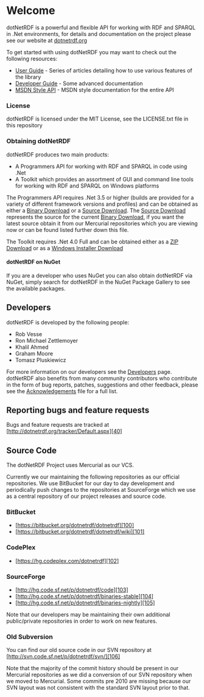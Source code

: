 # Welcome

dotNetRDF is a powerful and flexible API for working with RDF and SPARQL in .Net environments, for 
details and documentation on the project please see our website at [dotnetrdf.org][1]

To get started with using dotNetRDF you may want to check out the following resources:

 - [User Guide][10] - Series of articles detailing how to use various features of the library
 - [Developer Guide][11] - Some advanced documentation
 - [MSDN Style API][12] - MSDN style documentation for the entire API

### License

dotNetRDF is licensed under the MIT License, see the LICENSE.txt file in this repository

### Obtaining dotNetRDF

dotNetRDF produces two main products:

 - A Programmers API for working with RDF and SPARQL in code using .Net
 - A Toolkit which provides an assortment of GUI and command line tools for working with RDF and SPARQL on Windows platforms

The Programmers API requires .Net 3.5 or higher (builds are provided for a variety of different framework versions and profiles) and can be obtained as either a [Binary Download][20] or a [Source Download][21].  The [Source Download][21] represents the source for the current [Binary Download][20], if you want the latest source obtain it from our Mercurial repositories which you are viewing now or can be found listed further down this file.

The Toolkit requires .Net 4.0 Full and can be obtained either as a [ZIP Download][25] or as a [Windows Installer Download][26]

#### dotNetRDF on NuGet

If you are a developer who uses NuGet you can also obtain dotNetRDF via NuGet, simply search for dotNetRDF in the NuGet Package Gallery to see the available packages.

## Developers

dotNetRDF is developed by the following people:

 - Rob Vesse
 - Ron Michael Zettlemoyer
 - Khalil Ahmed
 - Graham Moore
 - Tomasz Pluskiewicz

For more information on our developers see the [Developers][30] page.  dotNetRDF also benefits from many community contributors who contribute in the form of bug reports, patches, suggestions and other feedback, please see the [Acknowledgements][31] file for a full list.

## Reporting bugs and feature requests

Bugs and feature requests are tracked at [http://dotnetrdf.org/tracker/Default.aspx][40] 

## Source Code

The dotNetRDF Project uses Mercurial as our VCS.

Currently we our maintaining the following repositories as our official repositories.  We use BitBucket
for our day to day development and periodically push changes to the repositories at SourceForge which
we use as a central repository of our project releases and source code.

### BitBucket

 - [https://bitbucket.org/dotnetrdf/dotnetrdf][100]
 - [https://bitbucket.org/dotnetrdf/dotnetrdf/wiki][101]

### CodePlex

 - [https://hg.codeplex.com/dotnetrdf][102]

### SourceForge

 - [http://hg.code.sf.net/p/dotnetrdf/code][103]
 - [http://hg.code.sf.net/p/dotnetrdf/binaries-stable][104]
 - [http://hg.code.sf.net/p/dotnetrdf/binaries-nightly][105]

Note that our developers may be maintaining their own additional public/private repositories in order 
to work on new features.

### Old Subversion

You can find our old source code in our SVN repository at
[http://svn.code.sf.net/p/dotnetrdf/svn/][106]

Note that the majority of the commit history should be present in our Mercurial repositories as we did a conversion
of our SVN repository when we moved to Mercurial.  Some commits pre 2010 are missing because our SVN layout
was not consistent with the standard SVN layout prior to that.

[1]: http://www.dotnetrdf.org

[10]: http://www.dotnetrdf.org/content.asp?pageID=User%20Guide
[11]: http://www.dotnetrdf.org/content.asp?pageID=Developer%20Guide
[12]: http://www.dotnetrdf.org/api/

[20]: http://www.dotnetrdf.org/content.asp?pageID=Download%20dotNetRDF
[21]: http://www.dotnetrdf.org/content.asp?pageID=Download%20dotnetRDF%20Source

[25]: http://www.dotnetrdf.org/content.asp?pageID=Download%20dotNetRDF%20Toolkit%20for%20Windows
[26]: http://www.dotnetrdf.org/content.asp?pageID=Download%20dotNetRDF%20Toolkit%20Installer

[30]: http://www.dotnetrdf.org/content.asp?pageID=Developers
[31]: https://bitbucket.org/dotnetrdf/dotnetrdf/src/tip/Acknowledgments.txt?at=default

[40]: http://dotnetrdf.org/tracker/Default.aspx

[100]: https://bitbucket.org/dotnetrdf/dotnetrdf
[101]: https://bitbucket.org/dotnetrdf/dotnetrdf/wiki
[102]: https://hg.codeplex.com/dotnetrdf
[103]: http://hg.code.sf.net/p/dotnetrdf/dotnetrdf
[104]: http://hg.code.sf.net/p/dotnetrdf/binaries-stable
[105]: http://hg.code.sf.net/p/dotnetrdf/binaries-nightly
[106]: http://svn.code.sf.net/p/dotnetrdf/svn/